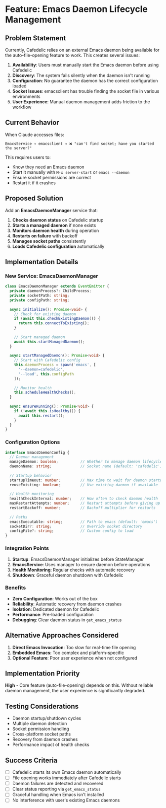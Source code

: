 # Feature: Emacs Daemon Lifecycle Management

## Problem Statement

Currently, Cafedelic relies on an external Emacs daemon being available for the auto-file-opening feature to work. This creates several issues:

1. **Availability**: Users must manually start the Emacs daemon before using Cafedelic
2. **Discovery**: The system fails silently when the daemon isn't running
3. **Configuration**: No guarantee the daemon has the correct configuration loaded
4. **Socket Issues**: emacsclient has trouble finding the socket file in various environments
5. **User Experience**: Manual daemon management adds friction to the workflow

## Current Behavior

When Claude accesses files:
```
EmacsService → emacsclient → ❌ "can't find socket; have you started the server?"
```

This requires users to:
- Know they need an Emacs daemon
- Start it manually with `M-x server-start` or `emacs --daemon`
- Ensure socket permissions are correct
- Restart it if it crashes

## Proposed Solution

Add an **EmacsDaemonManager** service that:

1. **Checks daemon status** on Cafedelic startup
2. **Starts a managed daemon** if none exists
3. **Monitors daemon health** during operation
4. **Restarts on failure** with backoff
5. **Manages socket paths** consistently
6. **Loads Cafedelic configuration** automatically

## Implementation Details

### New Service: EmacsDaemonManager

```typescript
class EmacsDaemonManager extends EventEmitter {
  private daemonProcess?: ChildProcess;
  private socketPath: string;
  private configPath: string;
  
  async initialize(): Promise<void> {
    // Check for existing daemon
    if (await this.checkExistingDaemon()) {
      return this.connectToExisting();
    }
    
    // Start managed daemon
    await this.startManagedDaemon();
  }
  
  async startManagedDaemon(): Promise<void> {
    // Start with Cafedelic config
    this.daemonProcess = spawn('emacs', [
      '--daemon=cafedelic',
      '--load', this.configPath
    ]);
    
    // Monitor health
    this.scheduleHealthChecks();
  }
  
  async ensureRunning(): Promise<void> {
    if (!await this.isHealthy()) {
      await this.restart();
    }
  }
}
```

### Configuration Options

```typescript
interface EmacsDaemonConfig {
  // Daemon management
  manageDaemon: boolean;          // Whether to manage daemon lifecycle
  daemonName: string;             // Socket name (default: 'cafedelic')
  
  // Startup behavior  
  startupTimeout: number;         // Max time to wait for daemon startup
  reuseExisting: boolean;         // Use existing daemon if available
  
  // Health monitoring
  healthCheckInterval: number;    // How often to check daemon health
  maxRestartAttempts: number;     // Restart attempts before giving up
  restartBackoff: number;         // Backoff multiplier for restarts
  
  // Paths
  emacsExecutable: string;        // Path to emacs (default: 'emacs')
  socketDir?: string;             // Override socket directory
  configFile?: string;            // Custom config to load
}
```

### Integration Points

1. **Startup**: EmacsDaemonManager initializes before StateManager
2. **EmacsService**: Uses manager to ensure daemon before operations
3. **Health Monitoring**: Regular checks with automatic recovery
4. **Shutdown**: Graceful daemon shutdown with Cafedelic

### Benefits

- **Zero Configuration**: Works out of the box
- **Reliability**: Automatic recovery from daemon crashes
- **Isolation**: Dedicated daemon for Cafedelic
- **Performance**: Pre-loaded configuration
- **Debugging**: Clear daemon status in `get_emacs_status`

## Alternative Approaches Considered

1. **Direct Emacs Invocation**: Too slow for real-time file opening
2. **Embedded Emacs**: Too complex and platform-specific
3. **Optional Feature**: Poor user experience when not configured

## Implementation Priority

**High** - Core feature (auto-file-opening) depends on this. Without reliable daemon management, the user experience is significantly degraded.

## Testing Considerations

- Daemon startup/shutdown cycles
- Multiple daemon detection
- Socket permission handling
- Cross-platform socket paths
- Recovery from daemon crashes
- Performance impact of health checks

## Success Criteria

- [ ] Cafedelic starts its own Emacs daemon automatically
- [ ] File opening works immediately after Cafedelic starts
- [ ] Daemon failures are detected and recovered
- [ ] Clear status reporting via `get_emacs_status`
- [ ] Graceful handling when Emacs isn't installed
- [ ] No interference with user's existing Emacs daemons